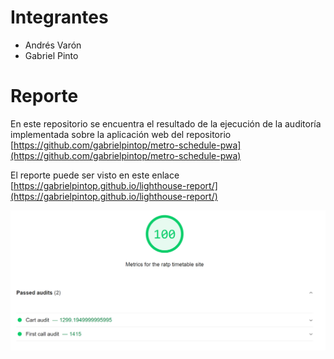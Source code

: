# Integrantes

- Andrés Varón
- Gabriel Pinto

# Reporte

En este repositorio se encuentra el resultado de la ejecución de la auditoría implementada sobre la aplicación web del repositorio [https://github.com/gabrielpintop/metro-schedule-pwa](https://github.com/gabrielpintop/metro-schedule-pwa)

El reporte puede ser visto en este enlace [https://gabrielpintop.github.io/lighthouse-report/](https://gabrielpintop.github.io/lighthouse-report/)

![Pinto-Varon-Report](https://raw.githubusercontent.com/gabrielpintop/lighthouse-report/master/LigthouseReport-Pinto-Varon.PNG)